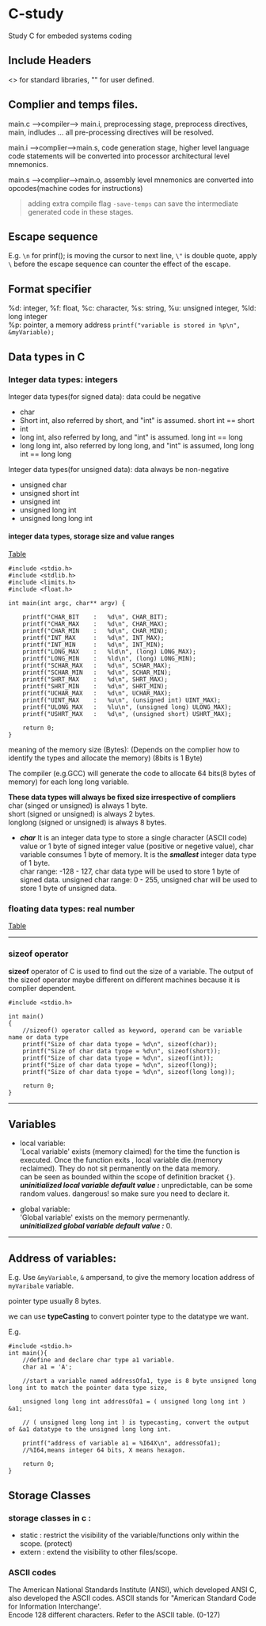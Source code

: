 # C-study
Study C for embeded systems coding
## Include Headers

<> for standard libraries, "" for user defined. 

## Complier and temps files. 

main.c -->compiler--> main.i, preprocessing stage, preprocess directives, main, indludes ... all pre-processing directives will be resolved.

main.i -->complier-->main.s, code generation stage, higher level language code statements will be converted into processor architectural level mnemonics.

main.s -->complier-->main.o, assembly level mnemonics are converted into opcodes(machine codes for instructions) 

> adding extra compile flag `-save-temps` can save the intermediate generated code in these stages.

## Escape sequence

E.g. `\n` for prinf(); is moving the cursor to next line, `\"` is double quote, apply `\` before the escape sequence can counter the effect of the escape. 

## Format specifier
%d: integer, %f: float, %c: character, %s: string, %u:  unsigned integer, %ld: long integer </br>
%p: pointer, a memory address `printf("variable is stored in %p\n", &myVariable);`

## Data types in C

### Integer data types: integers
Integer data types(for signed data): data could be negative 
- char 
- Short int, also referred by short, and "int" is assumed. short int == short
- int
- long int, also referred by long, and "int" is assumed. long int == long
- long long int, also referred by long long, and "int" is assumed, long long int == long long

Integer data types(for unsigned data): data always be non-negative
- unsigned char
- unsigned short int
- unsigned int
- unsigned long int
- unsigned long long int

#### integer data types, storage size and value ranges

[Table](https://www.tutorialspoint.com/cprogramming/c_data_types.htm)

```
#include <stdio.h>
#include <stdlib.h>
#include <limits.h>
#include <float.h>

int main(int argc, char** argv) {

    printf("CHAR_BIT    :   %d\n", CHAR_BIT);
    printf("CHAR_MAX    :   %d\n", CHAR_MAX);
    printf("CHAR_MIN    :   %d\n", CHAR_MIN);
    printf("INT_MAX     :   %d\n", INT_MAX);
    printf("INT_MIN     :   %d\n", INT_MIN);
    printf("LONG_MAX    :   %ld\n", (long) LONG_MAX);
    printf("LONG_MIN    :   %ld\n", (long) LONG_MIN);
    printf("SCHAR_MAX   :   %d\n", SCHAR_MAX);
    printf("SCHAR_MIN   :   %d\n", SCHAR_MIN);
    printf("SHRT_MAX    :   %d\n", SHRT_MAX);
    printf("SHRT_MIN    :   %d\n", SHRT_MIN);
    printf("UCHAR_MAX   :   %d\n", UCHAR_MAX);
    printf("UINT_MAX    :   %u\n", (unsigned int) UINT_MAX);
    printf("ULONG_MAX   :   %lu\n", (unsigned long) ULONG_MAX);
    printf("USHRT_MAX   :   %d\n", (unsigned short) USHRT_MAX);

    return 0;
}
```
meaning of the memory size (Bytes): (Depends on the complier how to identify the types and allocate the memory)
(8bits is 1 Byte)

The compiler (e.g.GCC) will generate the code to allocate 64 bits(8 bytes of memory) for each long long variable.

**These data types will always be fixed size irrespective of compliers**</br>
char (singed or unsigned) is always 1 byte.</br>
short (signed or unsigned) is always 2 bytes. </br>
longlong (signed or unsigned) is always 8 bytes. </br>

- ***char***
It is an integer data type to store a single character (ASCII code) value or 1 byte of signed integer value (positive or negetive value), char variable consumes 1 byte of memory. It is the ***smallest*** integer data type of 1 byte.</br> char range: -128 - 127, char data type will be used to store 1 byte of signed data. unsigned char range: 0 - 255, unsigned char will be used to store 1 byte of unsigned data.



### floating data types: real number
[Table](https://www.tutorialspoint.com/cprogramming/c_data_types.htm)


---

### sizeof operator
**sizeof** operator of C is used to find out the size of a variable. The output of the sizeof operator maybe different on different machines because it is complier dependent. 

```
#include <stdio.h>

int main()
{
    //sizeof() operator called as keyword, operand can be variable name or data type
    printf("Size of char data tyope = %d\n", sizeof(char));
    printf("Size of char data tyope = %d\n", sizeof(short));
    printf("Size of char data tyope = %d\n", sizeof(int));
    printf("Size of char data tyope = %d\n", sizeof(long));
    printf("Size of char data tyope = %d\n", sizeof(long long));

    return 0;
}

```
---
## Variables 

- local variable: </br>
'Local variable' exists (memory claimed) for the time the function is executed. Once the function exits , local variable die.(memory reclaimed). They do not sit permanently on the data memory. </br>
can be seen as bounded within the scope of definition bracket `{}`. </br>
***uninitialized local variable default value :*** unpredictable, can be some random values. dangerous! so make sure you need to declare it. </br>

- global variable: </br>
'Global variable' exists on the memory permenantly. </br>
***uninitialized global variable default value :*** 0. </br>
---
## Address of variables:
E.g.  Use `&myVariable`, `&` ampersand, to give the memory location address of `myVaribale` variable.

pointer type usually 8 bytes. 

we can use **typeCasting** to convert pointer type to the datatype we want. 

E.g. 
```
#include <stdio.h>
int main(){
    //define and declare char type a1 variable. 
    char a1 = 'A';

    //start a variable named addressOfa1, type is 8 byte unsigned long long int to match the pointer data type size, 

    unsigned long long int addressOfa1 = ( unsigned long long int ) &a1;

    // ( unsigned long long int ) is typecasting, convert the output of &a1 datatype to the unsigned long long int. 

    printf("address of variable a1 = %I64X\n", addressOfa1);
    //%I64,means integer 64 bits, X means hexagon. 

    return 0;
}
```
## Storage Classes

### storage classes in c :
- static : restrict the visibility of the variable/functions only within the scope. (protect) 
- extern : extend the visibility to other files/scope. 

### ASCII codes
The American National Standards Institute (ANSI), which developed ANSI C, also developed the ASCII codes. 
ASCII stands for "American Standard Code for Information Interchange'. </br>
Encode 128 different characters. Refer to the ASCII table. (0-127)

